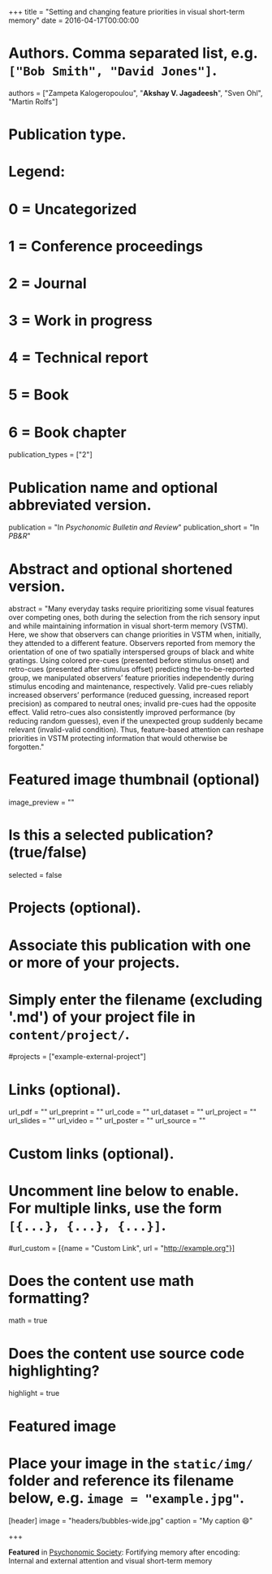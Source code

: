 +++
title = "Setting and changing feature priorities in visual short-term memory"
date = 2016-04-17T00:00:00

# Authors. Comma separated list, e.g. `["Bob Smith", "David Jones"]`.
authors = ["Zampeta Kalogeropoulou", "**Akshay V. Jagadeesh**", "Sven Ohl", "Martin Rolfs"]

# Publication type.
# Legend:
# 0 = Uncategorized
# 1 = Conference proceedings
# 2 = Journal
# 3 = Work in progress
# 4 = Technical report
# 5 = Book
# 6 = Book chapter
publication_types = ["2"]

# Publication name and optional abbreviated version.
publication = "In *Psychonomic Bulletin and Review*"
publication_short = "In *PB&R*"

# Abstract and optional shortened version.
abstract = "Many everyday tasks require prioritizing some visual features over competing ones, both during the selection from the rich sensory input and while maintaining information in visual short-term memory (VSTM). Here, we show that observers can change priorities in VSTM when, initially, they attended to a different feature. Observers reported from memory the orientation of one of two spatially interspersed groups of black and white gratings. Using colored pre-cues (presented before stimulus onset) and retro-cues (presented after stimulus offset) predicting the to-be-reported group, we manipulated observers’ feature priorities independently during stimulus encoding and maintenance, respectively. Valid pre-cues reliably increased observers’ performance (reduced guessing, increased report precision) as compared to neutral ones; invalid pre-cues had the opposite effect. Valid retro-cues also consistently improved performance (by reducing random guesses), even if the unexpected group suddenly became relevant (invalid-valid condition). Thus, feature-based attention can reshape priorities in VSTM protecting information that would otherwise be forgotten."

# Featured image thumbnail (optional)
image_preview = ""

# Is this a selected publication? (true/false)
selected = false

# Projects (optional).
#   Associate this publication with one or more of your projects.
#   Simply enter the filename (excluding '.md') of your project file in `content/project/`.
#projects = ["example-external-project"]

# Links (optional).
url_pdf = ""
url_preprint = ""
url_code = ""
url_dataset = ""
url_project = ""
url_slides = ""
url_video = ""
url_poster = ""
url_source = ""

# Custom links (optional).
#   Uncomment line below to enable. For multiple links, use the form `[{...}, {...}, {...}]`.
#url_custom = [{name = "Custom Link", url = "http://example.org"}]

# Does the content use math formatting?
math = true

# Does the content use source code highlighting?
highlight = true

# Featured image
# Place your image in the `static/img/` folder and reference its filename below, e.g. `image = "example.jpg"`.
[header]
image = "headers/bubbles-wide.jpg"
caption = "My caption :smile:"

+++

**Featured** in [Psychonomic Society](https://featuredcontent.psychonomic.org/fortifying-memory-after-encoding-internal-and-external-attention-and-visual-short-term-memory/): Fortifying memory after encoding: Internal and external attention and visual short-term memory
